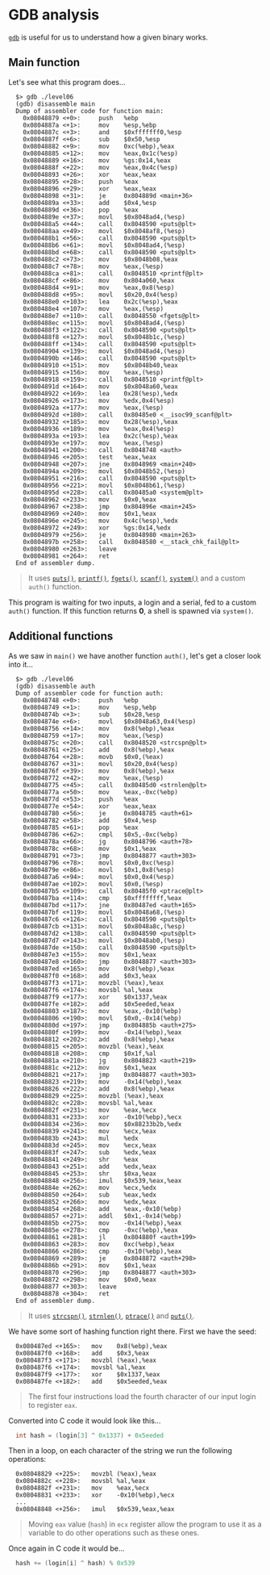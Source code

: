 # GDB analysis

[`gdb`](https://linux.die.net/man/1/gdb) is useful for us to understand how a given binary works.

## Main function

Let's see what this program does...

```gdb
  $> gdb ./level06
  (gdb) disassemble main
  Dump of assembler code for function main:
    0x08048879 <+0>:     push   %ebp
    0x0804887a <+1>:     mov    %esp,%ebp
    0x0804887c <+3>:     and    $0xfffffff0,%esp
    0x0804887f <+6>:     sub    $0x50,%esp
    0x08048882 <+9>:     mov    0xc(%ebp),%eax
    0x08048885 <+12>:    mov    %eax,0x1c(%esp)
    0x08048889 <+16>:    mov    %gs:0x14,%eax
    0x0804888f <+22>:    mov    %eax,0x4c(%esp)
    0x08048893 <+26>:    xor    %eax,%eax
    0x08048895 <+28>:    push   %eax
    0x08048896 <+29>:    xor    %eax,%eax
    0x08048898 <+31>:    je     0x804889d <main+36>
    0x0804889a <+33>:    add    $0x4,%esp
    0x0804889d <+36>:    pop    %eax
    0x0804889e <+37>:    movl   $0x8048ad4,(%esp)
    0x080488a5 <+44>:    call   0x8048590 <puts@plt>
    0x080488aa <+49>:    movl   $0x8048af8,(%esp)
    0x080488b1 <+56>:    call   0x8048590 <puts@plt>
    0x080488b6 <+61>:    movl   $0x8048ad4,(%esp)
    0x080488bd <+68>:    call   0x8048590 <puts@plt>
    0x080488c2 <+73>:    mov    $0x8048b08,%eax
    0x080488c7 <+78>:    mov    %eax,(%esp)
    0x080488ca <+81>:    call   0x8048510 <printf@plt>
    0x080488cf <+86>:    mov    0x804a060,%eax
    0x080488d4 <+91>:    mov    %eax,0x8(%esp)
    0x080488d8 <+95>:    movl   $0x20,0x4(%esp)
    0x080488e0 <+103>:   lea    0x2c(%esp),%eax
    0x080488e4 <+107>:   mov    %eax,(%esp)
    0x080488e7 <+110>:   call   0x8048550 <fgets@plt>
    0x080488ec <+115>:   movl   $0x8048ad4,(%esp)
    0x080488f3 <+122>:   call   0x8048590 <puts@plt>
    0x080488f8 <+127>:   movl   $0x8048b1c,(%esp)
    0x080488ff <+134>:   call   0x8048590 <puts@plt>
    0x08048904 <+139>:   movl   $0x8048ad4,(%esp)
    0x0804890b <+146>:   call   0x8048590 <puts@plt>
    0x08048910 <+151>:   mov    $0x8048b40,%eax
    0x08048915 <+156>:   mov    %eax,(%esp)
    0x08048918 <+159>:   call   0x8048510 <printf@plt>
    0x0804891d <+164>:   mov    $0x8048a60,%eax
    0x08048922 <+169>:   lea    0x28(%esp),%edx
    0x08048926 <+173>:   mov    %edx,0x4(%esp)
    0x0804892a <+177>:   mov    %eax,(%esp)
    0x0804892d <+180>:   call   0x80485e0 <__isoc99_scanf@plt>
    0x08048932 <+185>:   mov    0x28(%esp),%eax
    0x08048936 <+189>:   mov    %eax,0x4(%esp)
    0x0804893a <+193>:   lea    0x2c(%esp),%eax
    0x0804893e <+197>:   mov    %eax,(%esp)
    0x08048941 <+200>:   call   0x8048748 <auth>
    0x08048946 <+205>:   test   %eax,%eax
    0x08048948 <+207>:   jne    0x8048969 <main+240>
    0x0804894a <+209>:   movl   $0x8048b52,(%esp)
    0x08048951 <+216>:   call   0x8048590 <puts@plt>
    0x08048956 <+221>:   movl   $0x8048b61,(%esp)
    0x0804895d <+228>:   call   0x80485a0 <system@plt>
    0x08048962 <+233>:   mov    $0x0,%eax
    0x08048967 <+238>:   jmp    0x804896e <main+245>
    0x08048969 <+240>:   mov    $0x1,%eax
    0x0804896e <+245>:   mov    0x4c(%esp),%edx
    0x08048972 <+249>:   xor    %gs:0x14,%edx
    0x08048979 <+256>:   je     0x8048980 <main+263>
    0x0804897b <+258>:   call   0x8048580 <__stack_chk_fail@plt>
    0x08048980 <+263>:   leave  
    0x08048981 <+264>:   ret    
  End of assembler dump.
```

> It uses [`puts()`](https://man7.org/linux/man-pages/man3/puts.3.html), [`printf()`](https://man7.org/linux/man-pages/man3/printf.3.html), [`fgets()`](https://linux.die.net/man/3/fgets), [`scanf()`](https://man7.org/linux/man-pages/man3/scanf.3.html), [`system()`](https://man7.org/linux/man-pages/man3/system.3.html) and a custom `auth()` function.


This program is waiting for two inputs, a login and a serial, fed to a custom `auth()` function. If this function returns **0**, a shell is spawned via `system()`.

## Additional functions

As we saw in `main()` we have another function `auth()`, let's get a closer look into it...

```gdb
  $> gdb ./level06
  (gdb) disassemble auth
  Dump of assembler code for function auth:
    0x08048748 <+0>:     push   %ebp
    0x08048749 <+1>:     mov    %esp,%ebp
    0x0804874b <+3>:     sub    $0x28,%esp
    0x0804874e <+6>:     movl   $0x8048a63,0x4(%esp)
    0x08048756 <+14>:    mov    0x8(%ebp),%eax
    0x08048759 <+17>:    mov    %eax,(%esp)
    0x0804875c <+20>:    call   0x8048520 <strcspn@plt>
    0x08048761 <+25>:    add    0x8(%ebp),%eax
    0x08048764 <+28>:    movb   $0x0,(%eax)
    0x08048767 <+31>:    movl   $0x20,0x4(%esp)
    0x0804876f <+39>:    mov    0x8(%ebp),%eax
    0x08048772 <+42>:    mov    %eax,(%esp)
    0x08048775 <+45>:    call   0x80485d0 <strnlen@plt>
    0x0804877a <+50>:    mov    %eax,-0xc(%ebp)
    0x0804877d <+53>:    push   %eax
    0x0804877e <+54>:    xor    %eax,%eax
    0x08048780 <+56>:    je     0x8048785 <auth+61>
    0x08048782 <+58>:    add    $0x4,%esp
    0x08048785 <+61>:    pop    %eax
    0x08048786 <+62>:    cmpl   $0x5,-0xc(%ebp)
    0x0804878a <+66>:    jg     0x8048796 <auth+78>
    0x0804878c <+68>:    mov    $0x1,%eax
    0x08048791 <+73>:    jmp    0x8048877 <auth+303>
    0x08048796 <+78>:    movl   $0x0,0xc(%esp)
    0x0804879e <+86>:    movl   $0x1,0x8(%esp)
    0x080487a6 <+94>:    movl   $0x0,0x4(%esp)
    0x080487ae <+102>:   movl   $0x0,(%esp)
    0x080487b5 <+109>:   call   0x80485f0 <ptrace@plt>
    0x080487ba <+114>:   cmp    $0xffffffff,%eax
    0x080487bd <+117>:   jne    0x80487ed <auth+165>
    0x080487bf <+119>:   movl   $0x8048a68,(%esp)
    0x080487c6 <+126>:   call   0x8048590 <puts@plt>
    0x080487cb <+131>:   movl   $0x8048a8c,(%esp)
    0x080487d2 <+138>:   call   0x8048590 <puts@plt>
    0x080487d7 <+143>:   movl   $0x8048ab0,(%esp)
    0x080487de <+150>:   call   0x8048590 <puts@plt>
    0x080487e3 <+155>:   mov    $0x1,%eax
    0x080487e8 <+160>:   jmp    0x8048877 <auth+303>
    0x080487ed <+165>:   mov    0x8(%ebp),%eax
    0x080487f0 <+168>:   add    $0x3,%eax
    0x080487f3 <+171>:   movzbl (%eax),%eax
    0x080487f6 <+174>:   movsbl %al,%eax
    0x080487f9 <+177>:   xor    $0x1337,%eax
    0x080487fe <+182>:   add    $0x5eeded,%eax
    0x08048803 <+187>:   mov    %eax,-0x10(%ebp)
    0x08048806 <+190>:   movl   $0x0,-0x14(%ebp)
    0x0804880d <+197>:   jmp    0x804885b <auth+275>
    0x0804880f <+199>:   mov    -0x14(%ebp),%eax
    0x08048812 <+202>:   add    0x8(%ebp),%eax
    0x08048815 <+205>:   movzbl (%eax),%eax
    0x08048818 <+208>:   cmp    $0x1f,%al
    0x0804881a <+210>:   jg     0x8048823 <auth+219>
    0x0804881c <+212>:   mov    $0x1,%eax
    0x08048821 <+217>:   jmp    0x8048877 <auth+303>
    0x08048823 <+219>:   mov    -0x14(%ebp),%eax
    0x08048826 <+222>:   add    0x8(%ebp),%eax
    0x08048829 <+225>:   movzbl (%eax),%eax
    0x0804882c <+228>:   movsbl %al,%eax
    0x0804882f <+231>:   mov    %eax,%ecx
    0x08048831 <+233>:   xor    -0x10(%ebp),%ecx
    0x08048834 <+236>:   mov    $0x88233b2b,%edx
    0x08048839 <+241>:   mov    %ecx,%eax
    0x0804883b <+243>:   mul    %edx
    0x0804883d <+245>:   mov    %ecx,%eax
    0x0804883f <+247>:   sub    %edx,%eax
    0x08048841 <+249>:   shr    %eax
    0x08048843 <+251>:   add    %edx,%eax
    0x08048845 <+253>:   shr    $0xa,%eax
    0x08048848 <+256>:   imul   $0x539,%eax,%eax
    0x0804884e <+262>:   mov    %ecx,%edx
    0x08048850 <+264>:   sub    %eax,%edx
    0x08048852 <+266>:   mov    %edx,%eax
    0x08048854 <+268>:   add    %eax,-0x10(%ebp)
    0x08048857 <+271>:   addl   $0x1,-0x14(%ebp)
    0x0804885b <+275>:   mov    -0x14(%ebp),%eax
    0x0804885e <+278>:   cmp    -0xc(%ebp),%eax
    0x08048861 <+281>:   jl     0x804880f <auth+199>
    0x08048863 <+283>:   mov    0xc(%ebp),%eax
    0x08048866 <+286>:   cmp    -0x10(%ebp),%eax
    0x08048869 <+289>:   je     0x8048872 <auth+298>
    0x0804886b <+291>:   mov    $0x1,%eax
    0x08048870 <+296>:   jmp    0x8048877 <auth+303>
    0x08048872 <+298>:   mov    $0x0,%eax
    0x08048877 <+303>:   leave  
    0x08048878 <+304>:   ret
  End of assembler dump.
```

> It uses [`strcspn()`](https://linux.die.net/man/3/strcspn), [`strnlen()`](https://linux.die.net/man/3/strnlen), [`ptrace()`](https://linux.die.net/man/2/ptrace) and [`puts()`](https://man7.org/linux/man-pages/man3/puts.3.html).

We have some sort of hashing function right there. First we have the seed:

```gdb
  0x080487ed <+165>:   mov    0x8(%ebp),%eax
  0x080487f0 <+168>:   add    $0x3,%eax
  0x080487f3 <+171>:   movzbl (%eax),%eax
  0x080487f6 <+174>:   movsbl %al,%eax
  0x080487f9 <+177>:   xor    $0x1337,%eax
  0x080487fe <+182>:   add    $0x5eeded,%eax
```

> The first four instructions load the fourth character of our input login to register `eax`.

Converted into C code it would look like this...

```C
  int hash = (login[3] ^ 0x1337) + 0x5eeded
```

Then in a loop, on each character of the string we run the following operations:

```gdb
  0x08048829 <+225>:   movzbl (%eax),%eax
  0x0804882c <+228>:   movsbl %al,%eax
  0x0804882f <+231>:   mov    %eax,%ecx
  0x08048831 <+233>:   xor    -0x10(%ebp),%ecx
  ...
  0x08048848 <+256>:   imul   $0x539,%eax,%eax
```

> Moving `eax` value (`hash`) in `ecx` register allow the program to use it as a variable to do other operations such as these ones.

Once again in C code it would be...

```C
  hash += (login[i] ^ hash) % 0x539
```